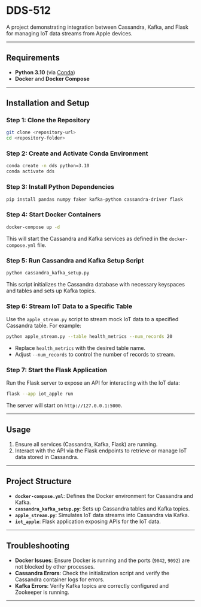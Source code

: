 # DDS-512

A project demonstrating integration between Cassandra, Kafka, and Flask for managing IoT data streams from Apple devices.

---

## Requirements

- **Python 3.10** (via [Conda](https://docs.conda.io/projects/conda/en/latest/user-guide/install/index.html))
- **Docker** and **Docker Compose**

---

## Installation and Setup

### Step 1: Clone the Repository
```bash
git clone <repository-url>
cd <repository-folder>
```

### Step 2: Create and Activate Conda Environment
```bash
conda create -n dds python=3.10
conda activate dds
```

### Step 3: Install Python Dependencies
```bash
pip install pandas numpy faker kafka-python cassandra-driver flask
```

### Step 4: Start Docker Containers
```bash
docker-compose up -d
```

This will start the Cassandra and Kafka services as defined in the `docker-compose.yml` file.

### Step 5: Run Cassandra and Kafka Setup Script
```bash
python cassandra_kafka_setup.py
```

This script initializes the Cassandra database with necessary keyspaces and tables and sets up Kafka topics.

### Step 6: Stream IoT Data to a Specific Table
Use the `apple_stream.py` script to stream mock IoT data to a specified Cassandra table. For example:
```bash
python apple_stream.py --table health_metrics --num_records 20
```

- Replace `health_metrics` with the desired table name.
- Adjust `--num_records` to control the number of records to stream.

### Step 7: Start the Flask Application
Run the Flask server to expose an API for interacting with the IoT data:
```bash
flask --app iot_apple run
```

The server will start on `http://127.0.0.1:5000`.

---

## Usage
1. Ensure all services (Cassandra, Kafka, Flask) are running.
2. Interact with the API via the Flask endpoints to retrieve or manage IoT data stored in Cassandra.

---

## Project Structure
- **`docker-compose.yml`**: Defines the Docker environment for Cassandra and Kafka.
- **`cassandra_kafka_setup.py`**: Sets up Cassandra tables and Kafka topics.
- **`apple_stream.py`**: Simulates IoT data streams into Cassandra via Kafka.
- **`iot_apple`**: Flask application exposing APIs for the IoT data.

---

## Troubleshooting
- **Docker Issues**: Ensure Docker is running and the ports (`9042`, `9092`) are not blocked by other processes.
- **Cassandra Errors**: Check the initialization script and verify the Cassandra container logs for errors.
- **Kafka Errors**: Verify Kafka topics are correctly configured and Zookeeper is running.

---